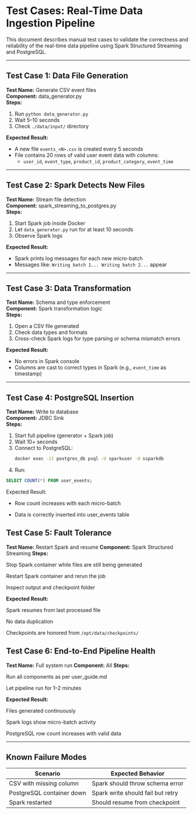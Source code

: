 # Test Cases: Real-Time Data Ingestion Pipeline

This document describes manual test cases to validate the correctness and reliability of the real-time data pipeline using Spark Structured Streaming and PostgreSQL.

---

## Test Case 1: Data File Generation

**Test Name:** Generate CSV event files  
**Component:** data_generator.py  
**Steps:**
1. Run `python data_generator.py`
2. Wait 5–10 seconds
3. Check `./data/input/` directory

**Expected Result:**  
- A new file `events_<N>.csv` is created every 5 seconds
- File contains 20 rows of valid user event data with columns:
  - `user_id`, `event_type`, `product_id`, `product_category`, `event_time`

---

## Test Case 2: Spark Detects New Files

**Test Name:** Stream file detection  
**Component:** spark_streaming_to_postgres.py  
**Steps:**
1. Start Spark job inside Docker
2. Let `data_generator.py` run for at least 10 seconds
3. Observe Spark logs

**Expected Result:**  
- Spark prints log messages for each new micro-batch
- Messages like: `Writing batch 1... Writing batch 2...` appear

---

## Test Case 3: Data Transformation

**Test Name:** Schema and type enforcement  
**Component:** Spark transformation logic  
**Steps:**
1. Open a CSV file generated
2. Check data types and formats
3. Cross-check Spark logs for type parsing or schema mismatch errors

**Expected Result:**  
- No errors in Spark console
- Columns are cast to correct types in Spark (e.g., `event_time` as timestamp)

---

## Test Case 4: PostgreSQL Insertion

**Test Name:** Write to database  
**Component:** JDBC Sink  
**Steps:**
1. Start full pipeline (generator + Spark job)
2. Wait 10+ seconds
3. Connect to PostgreSQL:
   ```bash
   docker exec -it postgres_db psql -U sparkuser -d ssparkdb
   ```
4. Run:
```sql
SELECT COUNT(*) FROM user_events;
```
Expected Result:

* Row count increases with each micro-batch

* Data is correctly inserted into user_events table

## Test Case 5: Fault Tolerance
**Test Name:** Restart Spark and resume
**Component:** Spark Structured Streaming
**Steps:**

Stop Spark container while files are still being generated

Restart Spark container and rerun the job

Inspect output and checkpoint folder

**Expected Result:**

Spark resumes from last processed file

No data duplication

Checkpoints are honored from `/opt/data/checkpoints/` 

## Test Case 6: End-to-End Pipeline Health
**Test Name:** Full system run
**Component:** All
**Steps:**

Run all components as per user_guide.md

Let pipeline run for 1–2 minutes

**Expected Result:**

Files generated continuously

Spark logs show micro-batch activity

PostgreSQL row count increases with valid data

---
## Known Failure Modes

| Scenario                  | Expected Behavior                  |
|---------------------------|------------------------------------|
| CSV with missing column   | Spark should throw schema error    |
| PostgreSQL container down | Spark write should fail but retry  |
| Spark restarted           | Should resume from checkpoint      |
